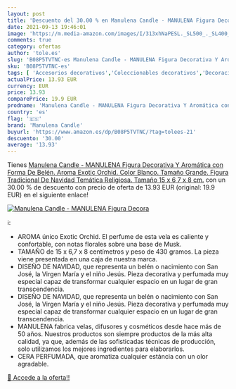 ```yaml
---
layout: post
title: 'Descuento del 30.00 % en Manulena Candle - MANULENA Figura Decora'
date: 2021-09-13 19:46:01
image: 'https://m.media-amazon.com/images/I/313xhNaPESL._SL500_._SL400_.jpg'
comments: true
category: ofertas
author: 'tole.es'
slug: 'B08P5TVTNC-es Manulena Candle - MANULENA Figura Decorativa Y Aromática...'
sku: 'B08P5TVTNC-es'
tags: [ 'Accesorios decorativos','Coleccionables decorativos','Decoración del hogar','Figuritas decorativas','Hogar y cocina','manulena candle','navidad', ]
actualPrice: 13.93 EUR
currency: EUR
price: 13.93
comparePrice: 19.9 EUR
prodname: 'Manulena Candle - MANULENA Figura Decorativa Y Aromática con Forma De Belén. Aroma Exotic Orchid. Color Blanco. Tamaño Grande. Figura Tradicional De Navidad Temática Religiosa. Tamaño 15 x 6 7 x 8 cm.'
country: 'es'
flag: '🇪🇸'
brand: 'Manulena Candle'
buyurl: 'https://www.amazon.es/dp/B08P5TVTNC/?tag=tolees-21'
descuento: '30.00'
average: '13.93'
---
```


Tienes [Manulena Candle - MANULENA Figura Decorativa Y Aromática con Forma De Belén. Aroma Exotic Orchid. Color Blanco. Tamaño Grande. Figura Tradicional De Navidad Temática Religiosa. Tamaño 15 x 6 7 x 8 cm.](https://www.amazon.es/dp/B08P5TVTNC/?tag=tolees-21) con un 30.00 % de descuento con precio de oferta de 13.93 EUR (original: 19.9 EUR) en el siguiente enlace!

[![Manulena Candle - MANULENA Figura Decora](https://m.media-amazon.com/images/I/313xhNaPESL._SL500_._SL400_.jpg)](https://www.amazon.es/dp/B08P5TVTNC/?tag=tolees-21)

ℹ️:

- AROMA único Exotic Orchid. El perfume de esta vela es caliente y confortable, con notas florales sobre una base de Musk.
- TAMAÑO de 15 x 6,7 x 8 centímetros y peso de 430 gramos. La pieza viene presentada en una caja de nuestra marca.
- DISEÑO DE NAVIDAD, que representa un belén o nacimiento con San José, la Virgen María y el niño Jesús. Pieza decorativa y perfumada muy especial capaz de transformar cualquier espacio en un lugar de gran transcendencia.
- DISEÑO DE NAVIDAD, que representa un belén o nacimiento con San José, la Virgen María y el niño Jesús. Pieza decorativa y perfumada muy especial capaz de transformar cualquier espacio en un lugar de gran transcendencia.
- MANULENA fabrica velas, difusores y cosméticos desde hace más de 50 años. Nuestros productos son siempre productos de la más alta calidad, ya que, además de las sofisticadas técnicas de producción, solo utilizamos los mejores ingredientes para elaborarlos.
- CERA PERFUMADA, que aromatiza cualquier estáncia con un olor agradable.

[🛒 Accede a la oferta!!](https://www.amazon.es/dp/B08P5TVTNC/?tag=tolees-21)
